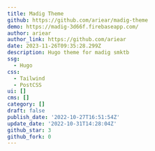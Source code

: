 ```yaml
---
title: Madig Theme
github: https://github.com/ariear/madig-theme
demo: https://madig-3d66f.firebaseapp.com/
author: ariear
author_link: https://github.com/ariear
date: 2023-11-26T09:35:28.299Z
description: Hugo theme for madig smktb
ssg:
  - Hugo
css:
  - Tailwind
  - PostCSS
ui: []
cms: []
category: []
draft: false
publish_date: '2022-10-27T16:51:54Z'
update_date: '2022-10-31T14:28:04Z'
github_star: 3
github_fork: 0
---
```

